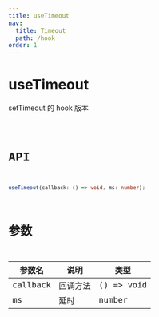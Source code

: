 ```yaml
---
title: useTimeout
nav:
  title: Timeout
  path: /hook
order: 1
---
```


# useTimeout

setTimeout 的 hook 版本

<code src="./demo/useTimeout.tsx">

# API

```typescript
useTimeout(callback: () => void, ms: number);
```

# 参数

| 参数名   | 说明     | 类型       |
| -------- | -------- | ---------- |
| callback | 回调方法 | () => void |
| ms       | 延时     | number     |
